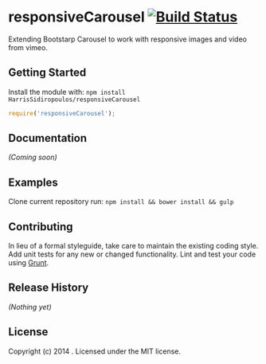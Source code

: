 # responsiveCarousel [![Build Status](https://secure.travis-ci.org/HarrisSidiropoulos/responsiveCarousel.png?branch=master)](http://travis-ci.org/HarrisSidiropoulos/responsiveCarousel)

Extending Bootstarp Carousel to work with responsive images and video from vimeo.

## Getting Started
Install the module with: `npm install HarrisSidiropoulos/responsiveCarousel`

```javascript
require('responsiveCarousel');
```

## Documentation
_(Coming soon)_

## Examples
Clone current repository
run: `npm install && bower install && gulp`

## Contributing
In lieu of a formal styleguide, take care to maintain the existing coding style. Add unit tests for any new or changed functionality. Lint and test your code using [Grunt](http://gruntjs.com/).

## Release History
_(Nothing yet)_

## License
Copyright (c) 2014 . Licensed under the MIT license.
